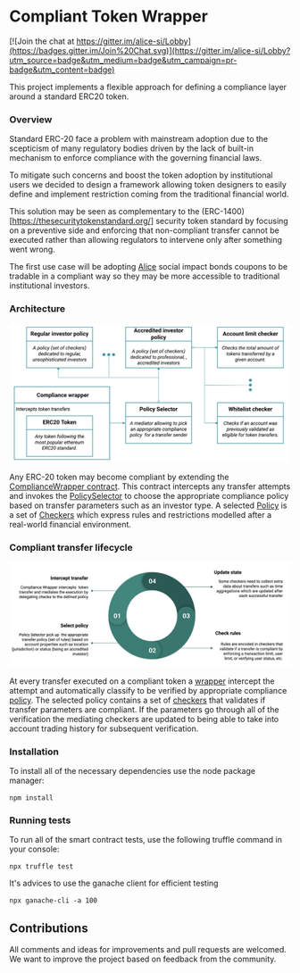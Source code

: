# Compliant Token Wrapper

[![Join the chat at https://gitter.im/alice-si/Lobby](https://badges.gitter.im/Join%20Chat.svg)](https://gitter.im/alice-si/Lobby?utm_source=badge&utm_medium=badge&utm_campaign=pr-badge&utm_content=badge)

This project implements a flexible approach for defining a compliance layer around a standard ERC20 token.

### Overview

Standard ERC-20 face a problem with mainstream adoption due to the scepticism of many regulatory bodies driven by the lack
of built-in mechanism to enforce compliance with the governing financial laws.

To mitigate such concerns and boost the token adoption by institutional users we decided to design a framework allowing
token designers to easily define and implement restriction coming from the traditional financial world.

This solution may be seen as complementary to the (ERC-1400)[https://thesecuritytokenstandard.org/] security token standard by
focusing on a preventive side and enforcing that non-compliant transfer cannot be executed rather than allowing regulators to intervene
only after something went wrong.

The first use case will be adopting [Alice](https://alice.si) social impact bonds coupons to be tradable in a compliant way so they may be
more accessible to traditional institutional investors.


### Architecture

![Compliant transfer lifecycle](/diagrams/architecture.png)

Any ERC-20 token may become compliant by extending the [ComplianceWrapper contract](https://github.com/alice-si/compliant-token/blob/master/contracts/PreventiveComplianceWrapper.sol). This contract intercepts any transfer
attempts and invokes the [PolicySelector](https://github.com/alice-si/compliant-token/tree/master/contracts/selectors) to choose the appropriate compliance policy based on transfer parameters such as an investor type.
A selected [Policy](https://github.com/alice-si/compliant-token/blob/master/contracts/TransferPolicy.sol) is a set of [Checkers](https://github.com/alice-si/compliant-token/tree/master/contracts/checkers) which express rules and restrictions modelled after a real-world financial environment.

### Compliant transfer lifecycle

![Compliant transfer lifecycle](/diagrams/lifecycle.png)

At every transfer executed on a compliant token a [wrapper](https://github.com/alice-si/compliant-token/blob/master/contracts/PreventiveComplianceWrapper.sol)
intercept the attempt and automatically classify to be verified by appropriate compliance [policy](https://github.com/alice-si/compliant-token/blob/master/contracts/TransferPolicy.sol).
The selected policy contains a set of [checkers](https://github.com/alice-si/compliant-token/blob/master/contracts/checkers/ITransferChecker.sol) that validates if transfer parameters are compliant.
If the parameters go through all of the verification the mediating checkers are updated to being able to take into account trading history for subsequent verification.

### Installation

To install all of the necessary dependencies use the node package manager:

    npm install

### Running tests

To run all of the smart contract tests, use the following truffle command in your console:

    npx truffle test

It's advices to use the ganache client for efficient testing

    npx ganache-cli -a 100

## Contributions

All comments and ideas for improvements and pull requests are welcomed. We want to improve the project based on feedback from the community.
